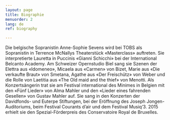 ```yaml
---
layout: page
title: Biographie
menuorder: 2
lang: de
ref: biography

---
```



Die belgische Sopranistin Anne-Sophie Sevens wird bei TOBS als Sopranistin in Terrence McNallys Theaterstück «Masterclass» auftreten. Sie interpretierte Lauretta in Puccinis «Gianni Schicchi» bei der International Belcanto Academy. Am Schweizer Opernstudio Biel sang sie Szenen der Elettra aus «Idomeneo», Micaela aus «Carmen» von Bizet, Marie aus «Die verkaufte Braut» von Smetana, Agathe aus «Der Freischütz» von Weber und die Rolle von Laetitia aus «The Old maid and the thief» von Menotti. Als Konzertsängerin trat sie am Festival international des Minimes in Belgien mit den «Fünf Lieder» von Alma Mahler und den «Lieder eines fahrenden Gesellen» von Gustav Mahler auf. Sie sang in den Konzerten der Davidfonds- und Euterpe Stiftungen, bei der Eröffnung des Joseph Jongen-Auditoriums, beim Festival Courants d’air und dem Festival Musiq‘3. 2015 erhielt sie den Spezial-Förderpreis des Conservatoire Royal de Bruxelles. 
